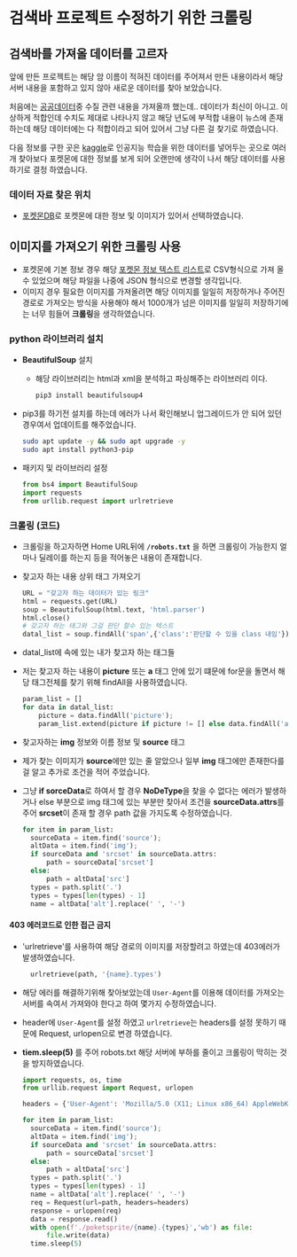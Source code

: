 # 검색바 프로젝트 수정하기 위한 크롤링

## 검색바를 가져올 데이터를 고르자

앞에 만든 프로젝트는 해당 암 이름이 적혀진 데이터를 주어져서 만든 내용이라서 해당 서버 내용을 포함하고 있지 않아 새로운 데이터를 찾아 보았습니다.

처음에는 [공공데이터](https://www.data.go.kr/)중 수질 관련 내용을 가져올까 했는데.. 데이터가 최신이 아니고. 이상하게 적합인데 수치도 제대로 나타나지 않고 해당 년도에 부적합 내용이 뉴스에 존재하는데 해당 데이터에는 다 적합이라고 되어 있어서 그냥 다른 걸 찾기로 하였습니다.

다음 정보를 구한 곳은 [kaggle](https://www.kaggle.com/)로 인공지능 학습을 위한 데이터를 넣어두는 곳으로 여러 개 찾아보다 포켓몬에 대한 정보를 보게 되어 오랜만에 생각이 나서 해당 데이터를 사용하기로 결정 하였습니다.

### 데이터 자료 찾은 위치

- [포켓몬DB](https://pokemondb.net/)로 포켓몬에 대한 정보 및 이미지가 있어서 선택하였습니다.

## 이미지를 가져오기 위한 크롤링 사용

- 포켓몬에 기본 정보 경우 해당 [포켓몬 정보 텍스트 리스트](https://pokemondb.net/tools/text-list)로 CSV형식으로 가져 올수 있었으며 해당 파일을 나중에 JSON 형식으로 변경할 생각입니다.
- 이미지 경우 필요한 이미지를 가져올려면 해당 이미지를 일일히 저장하거나 주어진 경로로 가져오는 방식을 사용해야 해서 1000개가 넘은 이미지를 일일히 저장하기에는 너무 힘들어 **크롤링**을 생각하였습니다.

### python 라이브러리 설치

- **BeautifulSoup** 설치
  - 해당 라이브러리는 html과 xml을 분석하고 파싱해주는 라이브러리 이다.

    ```bash
    pip3 install beautifulsoup4
    ```

- pip3를 하기전 설치를 하는데 에러가 나서 확인해보니 업그레이드가 안 되어 있던 경우여서 업데이트를 해주었습니다.

  ```bash
  sudo apt update -y && sudo apt upgrade -y
  sudo apt install python3-pip
  ```

- 패키지 및 라이브러리 설정

  ```python
  from bs4 import BeautifulSoup
  import requests
  from urllib.request import urlretrieve
  ```

### 크롤링 (코드)  

- 크롤링을 하고자하면 Home URL뒤에 **`/robots.txt`** 을 하면 크롤링이 가능한지 얼마나 딜레이를 하는지 등을 적어놓은 내용이 존재합니다.
- 찾고자 하는 내용 상위 태그 가져오기

  ```python
  URL = "갖고자 하는 데이터가 있는 링크"
  html = requests.get(URL)
  soup = BeautifulSoup(html.text, 'html.parser')
  html.close()
  # 갖고자 하는 태그와 그걸 판단 할수 있는 텍스트
  datal_list = soup.findAll('span',{'class':'판단할 수 있을 class 내임'})
  ```

- datal_list에 속에 있는 내가 찾고자 하는 태그들
- 저는 찾고자 하는 내용이 **picture** 또는 **a** 태그 안에 있기 떄문에 for문을 돌면서 해당 태그전체를 찾기 위해 findAll을 사용하였습니다.

  ```python
  param_list = []
  for data in datal_list:
      picture = data.findAll('picture');
      param_list.extend(picture if picture != [] else data.findAll('a'))
  ```

- 찾고자하는 **img** 정보와 이름 정보 및 **source** 태그
- 제가 찾는 이미지가 **source**에만 있는 줄 알았으나 일부 **img** 태그에만 존재한다를 걸 알고 추가로 조건을 적어 주었습니다.
- 그냥 **if sorceData**로 하여서 할 경우 **NoDeType**을 찾을 수 없다는 에러가 발생하거나 else 부분으로 img 태그에 있는 부분만 찾아서 조건을 **sourceData.attrs**를 주어 **srcset**이 존재 할 경우 path 값을 가지도록 수정하였습니다.

  ```python
  for item in param_list:
    sourceData = item.find('source');
    altData = item.find('img');
    if sourceData and 'srcset' in sourceData.attrs:
        path = sourceData['srcset']
    else:
        path = altData['src']
    types = path.split('.')
    types = types[len(types) - 1]
    name = altData['alt'].replace(' ', '-')
  ```

#### 403 에러코드로 인한 접근 금지

- 'urlretrieve'를 사용하여 해당 경로의 이미지를 저장할려고 하였는데 403에러가 발생하였습니다.

  ```python
    urlretrieve(path, '{name}.types')
  ```

- 해당 에러를 해결하기위해 찾아보았는데 `User-Agent`를 이용해 데이터를 가져오는 서버를 속여서 가져와야 한다고 하여 몇가지 수정하였습니다.
- header에 `User-Agent`를 설정 하였고 `urlretrieve`는 headers를 설정 못하기 때문에 Request, urlopen으로 변경 하였습니다.
- **tiem.sleep(5)** 를 주어 robots.txt 해당 서버에 부하를 줄이고 크롤링이 막히는 것을 방지하였습니다.

  ```python
  import requests, os, time
  from urllib.request import Request, urlopen

  headers = {'User-Agent': 'Mozilla/5.0 (X11; Linux x86_64) AppleWebKit/537.36 (KHTML, like Gecko) Chrome/58.0.3029.110 Safari/537.3'}

  for item in param_list:
    sourceData = item.find('source');
    altData = item.find('img');
    if sourceData and 'srcset' in sourceData.attrs:
        path = sourceData['srcset']
    else:
        path = altData['src']
    types = path.split('.')
    types = types[len(types) - 1]
    name = altData['alt'].replace(' ', '-')
    req = Request(url=path, headers=headers)
    response = urlopen(req)
    data = response.read()
    with open(f'./poketsprite/{name}.{types}','wb') as file:
        file.write(data)
    time.sleep(5)
  ```
